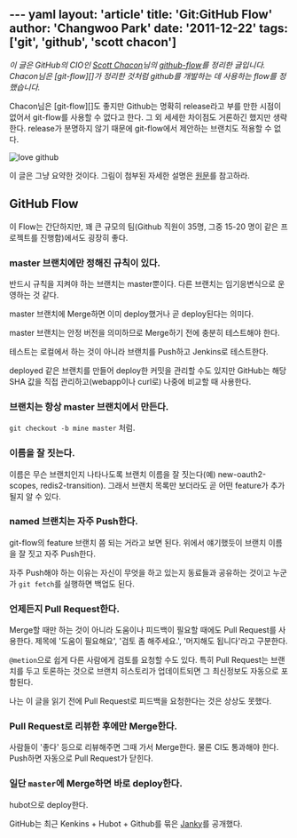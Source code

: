 --- yaml
layout: 'article'
title: 'Git:GitHub Flow'
author: 'Changwoo Park'
date: '2011-12-22'
tags: ['git', 'github', 'scott chacon']
---

_이 글은 GitHub의 CIO인 [Scott Chacon][]님의 [github-flow][]를 정리한 글입니다. Chacon님은 [git-flow][]가 정리한 것처럼 github를 개발하는 데 사용하는 flow를 정했습니다._

Chacon님은 [git-flow][]도 좋지만 Github는 명확히 release라고 부를 만한 시점이 없어서 git-flow를 사용할 수 없다고 한다. 그 외 세세한 차이점도 거론하긴 했지만 생략한다. release가 분명하지 않기 때문에 git-flow에서 제안하는 브랜치도 적용할 수 없다.

![love github](/articles/2011/github-flow/contact-github.png)

이 글은 그냥 요약한 것이다. 그림이 첨부된 자세한 설명은 [원문][github-flow]를 참고하라.

## GitHub Flow

이 Flow는 간단하지만, 꽤 큰 규모의 팀(Github 직원이 35명, 그중 15-20 명이 같은 프로젝트를 진행함)에서도 굉장히 좋다.

### master 브랜치에만 정해진 규칙이 있다.

반드시 규칙을 지켜야 하는 브랜치는 master뿐이다. 다른 브랜치는 임기응변식으로 운영하는 것 같다. 

master 브랜치에 Merge하면 이미 deploy했거나 곧 deploy된다는 의미다.

master 브랜치는 안정 버전을 의미하므로 Merge하기 전에 충분히 테스트해야 한다.

테스트는 로컬에서 하는 것이 아니라 브랜치를 Push하고 Jenkins로 테스트한다.

deployed 같은 브랜치를 만들어 deploy한 커밋을 관리할 수도 있지만 GitHub는 해당 SHA 값을 직접 관리하고(webapp이나 curl로) 나중에 비교할 때 사용한다.

### 브랜치는 항상 master 브랜치에서 만든다.

`git checkout -b mine master` 처럼.

### 이름을 잘 짓는다.

이름은 무슨 브랜치인지 나타나도록 브랜치 이름을 잘 짓는다(예) new-oauth2-scopes, redis2-transition). 그래서 브랜치 목록만 보더라도 곧 어떤 feature가 추가될지 알 수 있다.

### named 브랜치는 자주 Push한다.

git-flow의 feature 브랜치 쯤 되는 거라고 보면 된다. 위에서 얘기했듯이 브랜치 이름을 잘 짓고 자주 Push한다.

자주 Push해야 하는 이유는 자신이 무엇을 하고 있는지 동료들과 공유하는 것이고 누군가 `git fetch`를 실행하면 백업도 된다.

### 언제든지 Pull Request한다.

Merge할 때만 하는 것이 아니라 도움이나 피드백이 필요할 때에도 Pull Request를 사용한다. 제목에 '도움이 필요해요', '검토 좀 해주세요.', '머지해도 됩니다'라고 구분한다.

`@metion`으로 쉽게 다른 사람에게 검토를 요청할 수도 있다. 특히 Pull Request는 브랜치를 두고 토론하는 것으로 브랜치 히스토리가 업데이트되면 그 최신정보도 자동으로 포함된다. 

나는 이 글을 읽기 전에 Pull Request로 피드백을 요청한다는 것은 상상도 못했다.

### Pull Request로 리뷰한 후에만 Merge한다.

사람들이 '좋다' 등으로 리뷰해주면 그때 가서 Merge한다. 물론 CI도 통과해야 한다. Push하면 자동으로 Pull Request가 닫힌다.

### 일단 `master`에 Merge하면 바로 deploy한다.

hubot으로 deploy한다. 

GitHub는 최근 Kenkins + Hubot + Github를 묶은 [Janky][]를 공개했다.

[Scott Chacon]: https://github.com/schacon
[github-flow]: http://scottchacon.com/2011/08/31/github-flow.html
[Janky]: https://github.com/blog/1013-janky
